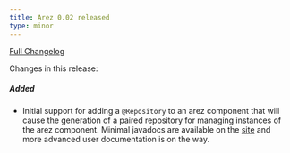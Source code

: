 ```yaml
---
title: Arez 0.02 released
type: minor
---
```


[Full Changelog](https://github.com/arez/arez/compare/v0.01...v0.02)

Changes in this release:

##### Added
* Initial support for adding a `@Repository` to an arez component that will cause the generation of a paired
  repository for managing instances of the arez component. Minimal javadocs are available on the
  [site](https://arez.github.io/api/org/realityforge/arez/annotations/Repository.html) and more advanced
  user documentation is on the way.
